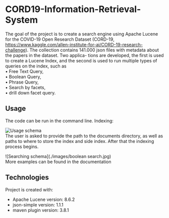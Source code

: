 # CORD19-Information-Retrieval-System

The goal of the project is to create a search engine using Apache Lucene for
the COVID-19 Open Research Dataset (CORD-19, https://www.kaggle.com/allen-institute-for-ai/CORD-19-research-challenge). The collection contains
141.000 json files with metadata about the papers in the dataset. Two applica-
tions are developed, the first is used to create a Lucene Index, and the second
is used to run multiple types of queries on the index, such as   
• Free Text Query,  
• Boolean Query,  
• Phrase Query,  
• Search by facets,  
• drill down facet query.

## Usage
The code can be run in the command line. Indexing:


![Usage schema](./images/indexing.jpg)  
The user is asked to provide the path to the documents
directory, as well as paths to where to store the index and side index. After
that the indexing process begins.  

![Searching schema](./images/boolean search.jpg)  
More examples can be found in the documentation

## Technologies
Project is created with:
* Apache Lucene version: 8.6.2
* json-simple version: 1.1.1
* maven plugin version: 3.8.1
